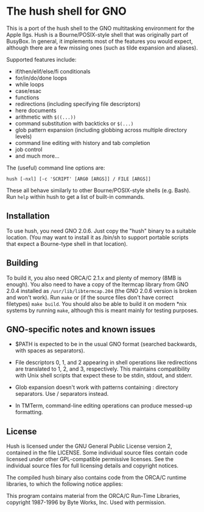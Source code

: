 The hush shell for GNO
======================

This is a port of the hush shell to the GNO multitasking environment for the
Apple IIgs.  Hush is a Bourne/POSIX-style shell that was originally part
of BusyBox.  In general, it implements most of the features you would expect,
although there are a few missing ones (such as tilde expansion and aliases).

Supported features include:

* if/then/elif/else/fi conditionals
* for/in/do/done loops
* while loops
* case/esac
* functions
* redirections (including specifying file descriptors)
* here documents
* arithmetic with `$((...))`
* command substitution with backticks or `$(...)`
* glob pattern expansion (including globbing across multiple directory levels)
* command line editing with history and tab completion
* job control
* and much more...

The (useful) command line options are:

    hush [-nxl] [-c 'SCRIPT' [ARG0 [ARGS]] / FILE [ARGS]]

These all behave similarly to other Bourne/POSIX-style shells (e.g. Bash).
Run `help` within hush to get a list of built-in commands.

Installation
------------
To use hush, you need GNO 2.0.6.  Just copy the "hush" binary to a suitable
location. (You may want to install it as /bin/sh to support portable scripts
that expect a Bourne-type shell in that location).

Building
--------
To build it, you also need ORCA/C 2.1.x and plenty of memory (8MB is enough).
You also need to have a copy of the ltermcap library from GNO 2.0.4 installed
as `/usr/lib/libtermcap.204` (the GNO 2.0.6 version is broken and won't work).
Run `make` or (if the source files don't have correct filetypes) `make build`.
You should also be able to build it on modern *nix systems by running `make`,
although this is meant mainly for testing purposes.

GNO-specific notes and known issues
-----------------------------------
* $PATH is expected to be in the usual GNO format (searched backwards, with 
  spaces as separators).

* File descriptors 0, 1, and 2 appearing in shell operations like redirections
  are translated to 1, 2, and 3, respectively.  This maintains compatibility
  with Unix shell scripts that expect these to be stdin, stdout, and stderr.

* Glob expansion doesn't work with patterns containing : directory separators.
  Use / separators instead.

* In TMTerm, command-line editing operations can produce messed-up formatting.

License
-------
Hush is licensed under the GNU General Public License version 2, contained in
the file LICENSE.  Some individual source files contain code licensed under 
other GPL-compatible permissive licenses.  See the individual source files for
full licensing details and copyright notices.

The compiled hush binary also contains code from the ORCA/C runtime libraries,
to which the following notice applies:

This program contains material from the ORCA/C Run-Time Libraries, 
copyright 1987-1996 by Byte Works, Inc. Used with permission.
